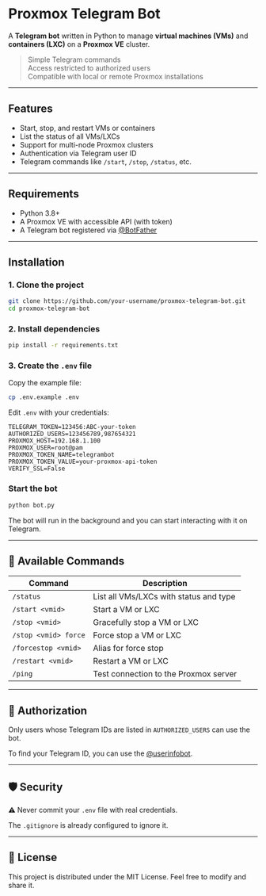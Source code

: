 # Proxmox Telegram Bot

A **Telegram bot** written in Python to manage **virtual machines (VMs)** and **containers (LXC)** on a **Proxmox VE** cluster.

> Simple Telegram commands  
> Access restricted to authorized users  
> Compatible with local or remote Proxmox installations

---

## Features

- Start, stop, and restart VMs or containers  
- List the status of all VMs/LXCs  
- Support for multi-node Proxmox clusters  
- Authentication via Telegram user ID  
- Telegram commands like `/start`, `/stop`, `/status`, etc.

---

## Requirements

- Python 3.8+  
- A Proxmox VE with accessible API (with token)  
- A Telegram bot registered via [@BotFather](https://t.me/BotFather)

---

## Installation

### 1. Clone the project

```bash
git clone https://github.com/your-username/proxmox-telegram-bot.git
cd proxmox-telegram-bot
```

### 2. Install dependencies

```bash
pip install -r requirements.txt
```

### 3. Create the `.env` file

Copy the example file:

```bash
cp .env.example .env
```

Edit `.env` with your credentials:

```dotenv
TELEGRAM_TOKEN=123456:ABC-your-token
AUTHORIZED_USERS=123456789,987654321
PROXMOX_HOST=192.168.1.100
PROXMOX_USER=root@pam
PROXMOX_TOKEN_NAME=telegrambot
PROXMOX_TOKEN_VALUE=your-proxmox-api-token
VERIFY_SSL=False
```

### Start the bot

```bash
python bot.py
```

The bot will run in the background and you can start interacting with it on Telegram.

---

## 💬 Available Commands

| Command           | Description                           |
|-------------------|-------------------------------------|
| `/status`         | List all VMs/LXCs with status and type |
| `/start <vmid>`   | Start a VM or LXC                   |
| `/stop <vmid>`    | Gracefully stop a VM or LXC         |
| `/stop <vmid> force` | Force stop a VM or LXC            |
| `/forcestop <vmid>` | Alias for force stop               |
| `/restart <vmid>` | Restart a VM or LXC                 |
| `/ping`           | Test connection to the Proxmox server |

---

## 👤 Authorization

Only users whose Telegram IDs are listed in `AUTHORIZED_USERS` can use the bot.

To find your Telegram ID, you can use the [@userinfobot](https://t.me/userinfobot).

---

## 🛡️ Security

⚠️ Never commit your `.env` file with real credentials.

The `.gitignore` is already configured to ignore it.

---

## 📄 License

This project is distributed under the MIT License. Feel free to modify and share it.
